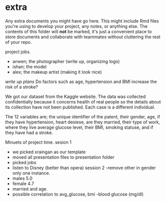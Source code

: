 # extra

Any extra documents you might have go here. This might include Rmd files you're using to develop your project, any notes, or anything else. The contents of this folder will **not** be marked, it's just a convenient place to store documents and collaborate with teammates without cluttering the rest of your repo.


project jobs.
- anwen; the photographer (write up, organizing logo)
- ishan; the model 
- alex; the makeup artist (making it look nice)

*write up plans*
Do factors such as age, hypertension and BMI increase the risk of a stroke?

We got our dataset from the Kaggle website. The data was collected confidentially because it concerns health of real people so the details about its collection have not been published. Each case is a different individual. 

The 12 variables are; the unique identifier of the patent, their gender,  age, if they have hypertension, heart desiese, are they married, their type of work, where they live average glucose level, their BMI, smoking statuse, and if they have had a stroke. 

Minuets of project time. 
sesion 1
- we picked xraingan as our template
- moved all presentation files to presentation folder
- picked jobs
- listen to Disney (better than opera)
session 2
-remove other in gender only one instance. 
- males 5.0 
- female 4.7
- married and age.
- possible correlation to avg_glucose, bmi
-blood glucose (mg/dl)